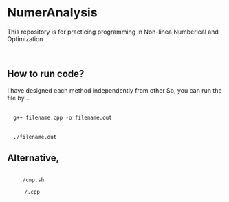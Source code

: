 # NumerAnalysis
<p>This repository is for practicing programming in Non-linea Numberical and Optimization</p>
<br>
<h2>How to run code?</h2>
<p>
  I have designed each method independently from other
  So, you can run the file by...
<br>
<br>
<code>
  g++ filename.cpp -o filename.out
</code>
<br>
<code>
  ./filename.out
</code>
<h2>
  Alternative,
</h2>
<code>
    ./cmp.sh <dir>/<filename>.cpp
</code>
</p>
